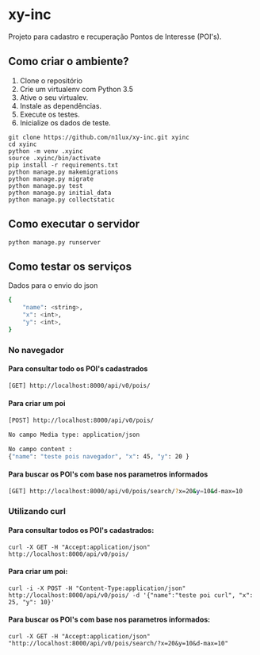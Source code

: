 # xy-inc

Projeto para cadastro e recuperação Pontos de Interesse (POI's).

## Como criar o ambiente?

1. Clone o repositório
2. Crie um virtualenv com Python 3.5
3. Ative o seu virtualev.
4. Instale as dependências.
5. Execute os testes.
6. Inicialize os dados de teste.

```console
git clone https://github.com/n1lux/xy-inc.git xyinc
cd xyinc
python -m venv .xyinc
source .xyinc/bin/activate
pip install -r requirements.txt
python manage.py makemigrations
python manage.py migrate
python manage.py test
python manage.py initial_data
python manage.py collectstatic
```

## Como executar o servidor

```console
python manage.py runserver
```

## Como testar os serviços
Dados para o envio do json

```bash
{
    "name": <string>,
    "x": <int>,
    "y": <int>,
}

```
### No navegador

#### Para consultar todo os POI's cadastrados
```bash
[GET] http://localhost:8000/api/v0/pois/
```


#### Para criar um poi
```bash
[POST] http://localhost:8000/api/v0/pois/

No campo Media type: application/json

No campo content :
{"name": "teste pois navegador", "x": 45, "y": 20 }
```


#### Para buscar os POI's com base nos parametros informados
```bash
[GET] http://localhost:8000/api/v0/pois/search/?x=20&y=10&d-max=10
```



### Utilizando curl
#### Para consultar todos os POI's cadastrados:
```console
curl -X GET -H "Accept:application/json" http://localhost:8000/api/v0/pois/
```

#### Para criar um poi:
```console
curl -i -X POST -H "Content-Type:application/json" http://localhost:8000/api/v0/pois/ -d '{"name":"teste poi curl", "x": 25, "y": 10}'
```

#### Para buscar os POI's com base nos parametros informados:
```console
curl -X GET -H "Accept:application/json" "http://localhost:8000/api/v0/pois/search/?x=20&y=10&d-max=10"
```

